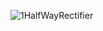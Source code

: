 ![1HalfWayRectifier](https://github.com/user-attachments/assets/28c1ab2d-6ae0-4124-ad98-720f31a472f4)
